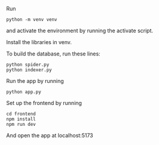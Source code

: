 Run

```
python -m venv venv
```

and activate the environment by running the activate script.

Install the libraries in venv.

To build the database, run these lines:

```
python spider.py
python indexer.py
```

Run the app by running

```
python app.py
```

Set up the frontend by running

```
cd frontend
npm install
npm run dev
```

And open the app at localhost:5173

